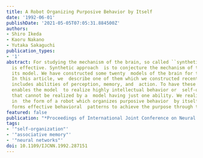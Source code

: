 ```yaml
---
title: A Robot Organizing Purposive Behavior by Itself
date: '1992-06-01'
publishDate: '2021-05-05T07:05:31.884500Z'
authors:
- Shiro Ikeda
- Kaoru Nakano
- Yutaka Sakaguchi
publication_types:
- '1'
abstract: For studying the mechanism of the brain, so called ``synthetic approach''
  is effective. Synthetic approach  is to conjecture the mechanism of the target through  constructing
  its model. We have constructed some twenty  models of the brain for this study.
  In this article, we  describe one of them which we constructed recently. The  model
  includes abilities of perception, memory, and  action. To have these three abilities
  enables the model  to realize highly intellectual behavior or  self-organizing ability
  that cannot be realized by a  model having just one ability. We realized the model
  in  the form of a robot which organizes purposive behavior  by itself. This robot
  forms effective behavioral  patterns to achieve the purpose through trial and  error.
featured: false
publication: "*Proceedings of International Joint Conference on Neural Networks (IJCNN'92)*"
tags:
- '"self-organization"'
- '"associative memory"'
- '"neural networks"'
doi: 10.1109/IJCNN.1992.287151
---
```

